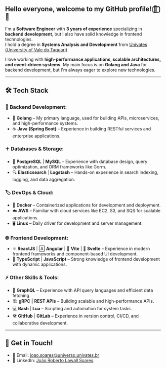 ## Hello everyone, welcome to my GitHub profile! 🗽⃢⃢🗿  

I'm a **Software Engineer** with **3 years of experience** specializing in **backend development**, but I also have solid knowledge in frontend technologies.  
I hold a degree in **Systems Analysis and Development** from [Univates (University of Vale do Taquari)](https://www.univates.br/).  

I love working with **high-performance applications, scalable architectures, and event-driven systems**. My main focus is on **Golang and Java** for backend development, but I'm always eager to explore new technologies.  

---

## 🛠️ Tech Stack  

### 🔹 **Backend Development:**  
- 🐹 **Golang** – My primary language, used for building APIs, microservices, and high-performance systems.  
- ☕ **Java (Spring Boot)** – Experience in building RESTful services and enterprise applications.  

### 🟄️ **Databases & Storage:**  
- 📌 **PostgreSQL** | **MySQL** – Experience with database design, query optimization, and ORM frameworks like Gorm.  
- 🔍 **Elasticsearch** | **Logstash** – Hands-on experience in search indexing, logging, and data aggregation.  

### 🏷 **DevOps & Cloud:**  
- 🐳 **Docker** – Containerized applications for development and deployment.  
- ☁️ **AWS** – Familiar with cloud services like EC2, S3, and SQS for scalable applications.  
- 🖥 **Linux** – Daily driver for development and server management.  

### 🌐 **Frontend Development:**  
- ⚛ **ReactJS** | 🄰 **Angular** | 🚀 **Vite** | 💙 **Svelte** – Experience in modern frontend frameworks and component-based UI development.  
- 📝 **TypeScript** | **JavaScript** – Strong knowledge of frontend development with dynamic applications.  

### ⚡ **Other Skills & Tools:**  
- 🐜 **GraphQL** – Experience with API query languages and efficient data fetching.  
- 🏗️ **gRPC** | **REST APIs** – Building scalable and high-performance APIs.  
- 💻 **Bash** | **Lua** – Scripting and automation for system tasks.  
- 🛠 **GitHub** | **GitLab** – Experience in version control, CI/CD, and collaborative development.  

---


## 👯️ Get in Touch!  
- 📧 Email: [joao.soares@universo.univates.br](mailto:joao.soares@universo.univates.br)  
- 💼 LinkedIn: [João Roberto Lawall Soares](https://www.linkedin.com/in/joaorobertolawallsoares)  



